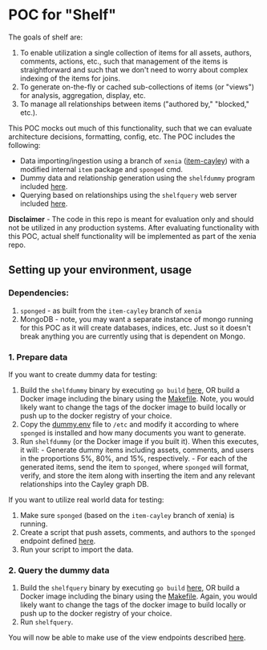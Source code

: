 # POC for "Shelf"

The goals of shelf are:

1. To enable utilization a single collection of items for all assets, authors, comments, actions, etc., such that management of the items is straightforward and such that we don't need to worry about complex indexing of the items for joins.
2. To generate on-the-fly or cached sub-collections of items (or "views") for analysis, aggregation, display, etc.
3. To manage all relationships between items ("authored by," "blocked," etc.).

This POC mocks out much of this functionality, such that we can evaluate architecture decisions, formatting, config, etc.  The POC includes the following:

- Data importing/ingestion using a branch of `xenia` ([item-cayley](https://github.com/coralproject/xenia/tree/item-cayley)) with a modified internal `item` package and `sponged` cmd.
- Dummy data and relationship generation using the `shelfdummy` program included [here](shelfdummy).
- Querying based on relationships using the `shelfquery` web server included [here](shelfquery).

**Disclaimer** - The code in this repo is meant for evaluation only and should not be utilized in any production systems.  After evaluating functionality with this POC, actual shelf functionality will be implemented as part of the xenia repo.

## Setting up your environment, usage

### Dependencies:

  1. `sponged` - as built from the `item-cayley` branch of `xenia`
  2. MongoDB - note, you may want a separate instance of mongo running for this POC as it will create databases, indices, etc.  Just so it doesn't break anything you are currently using that is dependent on Mongo.

### 1. Prepare data

If you want to create dummy data for testing:

  1. Build the `shelfdummy` binary by executing `go build` [here](shelfdummy), OR build a Docker image including the binary using the [Makefile](shelfdummy/Makefile).  Note, you would likely want to change the tags of the docker image to build locally or push up to the docker registry of your choice.
  2. Copy the [dummy.env](dummy/shelfdummy.env) file to `/etc` and modify it according to where `sponged` is installed and how many documents you want to generate.
  3. Run `shelfdummy` (or the Docker image if you built it).  When this executes, it will:
    - Generate dummy items including assets, comments, and users in the proportions 5%, 80%, and 15%, respectively.
    - For each of the generated items, send the item to `sponged`, where `sponged` will format, verify, and store the item along with inserting the item and any relevant relationships into the Cayley graph DB.

If you want to utilize real world data for testing:

  1. Make sure `sponged` (based on the `item-cayley` branch of xenia) is running.
  2. Create a script that push assets, comments, and authors to the `sponged` endpoint defined [here](https://github.com/coralproject/xenia/blob/item-cayley/cmd/sponged/routes/routes.go#L108).
  3. Run your script to import the data.

### 2. Query the dummy data

1. Build the `shelfquery` binary by executing `go build` [here](shelfquery), OR build a Docker image including the binary using the [Makefile](shelfquery/Makefile).  Again, you would likely want to change the tags of the docker image to build locally or push up to the docker registry of your choice.
2. Run `shelfquery`.

You will now be able to make use of the view endpoints described [here](shelfquery/README.md).
